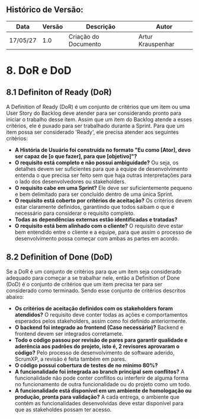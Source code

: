 ## Histórico de Versão:
| Data | Versão | Descrição | Autor |
|---- | ------ | --------- | ----- |
| 17/05/27 | 1.0 | Criação do Documento | Artur Krauspenhar |

# 8. DoR e DoD

## 8.1 Definiton of Ready (DoR)
A Definition of Ready (DoR) é um conjunto de critérios que um item ou uma User Story do Backlog deve atender para ser considerando pronto para iniciar o trabalho desse item. Assim que um item do Backlog atende a esses critérios, ele é puxado para ser trabalhado durante a Sprint. Para que um item possa ser considerado 'Ready', ele precisa atender aos seguintes critérios:

- **A História de Usuário foi construída no formato "Eu como [Ator], devo ser capaz de [o que fazer], para que [objetivo]"?**
- **O requisito está completo e não possui ambiguidade?** Ou seja, os detalhes devem ser suficientes para que a equipe de desenvolvimento entenda o que precisa ser feito sem que haja outras interpretações para o lado dos desenvolvedores ou stakeholders.
- **O requisito cabe em uma Sprint?** Ele deve ser suficientemente pequeno e bem delimitado para ser concluído dentro de uma única Sprint.
- **O requisito está coberto por critérios de aceitação?** Os critérios devem estar claramente definidos, garantindo que todos saibam o que é necessário para considerar o requisito completo.
- **Todas as dependências externas estão identificadas e tratadas?**
- **O requisito está bem alinhado com o cliente?** O requisito deve estar bem entendido entre o cliente e a equipe, para que assim o processo de desenvolvimento possa começar com ambas as partes em acordo.

## 8.2 Definition of Done (DoD)
Se a DoR é um conjunto de critérios para que um item seja considerado adequado para começar a se trabalhar nele, então a Definition of Done (DoD) é o conjunto de critérios que um item precisa ter para ser considerado como terminado. Sendo esse conjunto de critérios descritos abaixo:

- **Os critérios de aceitação definidos com os stakeholders foram atendidos?** O requisito deve conter todas as ações e comportamentos esperados pelos stakeholders, assim como foi definido anteriormente.
- **O backend foi integrado ao frontend (Caso necessário)?** Backend e frontend devem ser integrados corretamete.
- **Todo o código passou por revisão de pares para garantir qualidade e aderência aos padrões do projeto, isto é, 2 revisores aprovaram o código?** Pelo processo de desenvolvimento de software aderido, ScrumXP, a revisão é feita também em pares.
- **O código possui cobertura de testes de no mínimo 80%?**
- **A funcionalidade foi integrada ao branch principal sem conflitos?** A funcionalidade não pode conter conflitos ou interferir de alguma forma no funcionamento de outra funcionalidade ou do projeto como um todo.
- **A funcionalidade está disponível em um ambiente de homologação ou produção, pronta para validação?** A cada entrega, o ambiente que contém as funcionalidades desenvolvidas deve estar disponível para que as stakeholdes possam ter acesso.